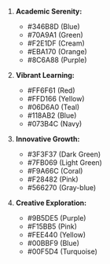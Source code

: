 1. **Academic Serenity:**

   - #346B8D (Blue)
   - #70A9A1 (Green)
   - #F2E1DF (Cream)
   - #EBA170 (Orange)
   - #8C6A88 (Purple)

2. **Vibrant Learning:**

   - #FF6F61 (Red)
   - #FFD166 (Yellow)
   - #06D6A0 (Teal)
   - #118AB2 (Blue)
   - #073B4C (Navy)

3. **Innovative Growth:**

   - #3F3F37 (Dark Green)
   - #7FB069 (Light Green)
   - #F9A66C (Coral)
   - #F28482 (Pink)
   - #566270 (Gray-blue)

4. **Creative Exploration:**
   - #9B5DE5 (Purple)
   - #F15BB5 (Pink)
   - #FEE440 (Yellow)
   - #00BBF9 (Blue)
   - #00F5D4 (Turquoise)

